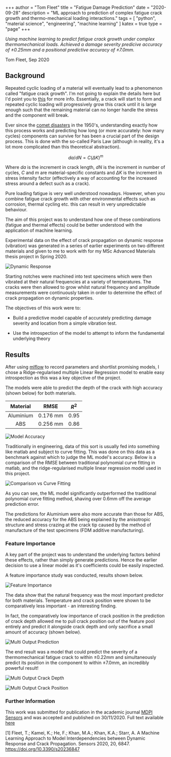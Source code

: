 +++
author = "Tom Fleet"
title = "Fatigue Damage Prediction"
date = "2020-09-28"
description = "ML approach to prediction of complex fatigue crack growth and thermo-mechanical loading interactions."
tags = [
    "python",
    "material science",
    "engineering",
    "machine learning"
]
katex = true
type = "page"
+++

*Using machine learning to predict fatigue crack growth under complex thermomechanical loads. Achieved a damage severity predicive accuracy of ±0.25mm and a positional predictive accuracy of ±7.0mm.*

Tom Fleet, Sep 2020

## Background

Repeated cyclic loading of a material will eventually lead to a phenomenon called "fatigue crack growth". I'm not going to explain the details here but I'd point you to [this](https://en.wikipedia.org/wiki/Fatigue_(material)) for more info. Essentially, a crack will start to form and repeated cyclic loading will progressively grow this crack until it is large enough such that the remaining material can no longer handle the stress and the component will break.

Ever since the [comet disasters](https://en.wikipedia.org/wiki/De_Havilland_Comet#Accidents_and_incidents) in the 1950's, understanding exactly how this process works and predicting how long (or more accurately: how many cycles) components can survive for has been a crucial part of the design process. This is done with the so-called Paris Law (although in reality, it's a lot more complicated than this theoretical abstraction).

$$da/dN = C(\Delta K)^m$$

Where $da$ is the increment in crack length, $dN$ is the increment in number of cycles, $C$ and $m$ are material-specific constants and $\Delta K$ is the increment in stress intensity factor (effectively a way of accounting for the increased stress around a defect such as a crack).

Pure loading fatigue is very well understood nowadays. However, when you combine fatigue crack growth with other environmental effects such as corrosion, thermal cycling etc. this can result in very unpredictable behaviour.

The aim of this project was to understand how one of these combinations (fatigue and thermal effects) could be better understood with the application of machine learning.

Experimental data on the effect of crack propagation on dynamic response (vibration) was generated in a series of earlier experiments on two different materials and given to me to work with for my MSc Advanced Materials thesis project in Spring 2020.

![Dynamic Response](/images/projects/msc_project/dynamic_response_by_material.png)

Starting notches were machined into test specimens which were then vibrated at their natural frequencies at a variety of temperatures. The cracks were then allowed to grow whilst natural frequency and amplitude measurements were continuously taken in order to determine the effect of crack propagation on dynamic properties.

The objectives of this work were to:

* Build a predictive model capable of accurately predicting damage severity and location from a simple vibration test.

* Use the introspection of the model to attempt to inform the fundamental underlying theory

## Results

After using [mlflow](https://mlflow.org) to record parameters and shortlist promising models, I chose a Ridge-regularised multiple Linear Regression model to enable easy introspection as this was a key objective of the project.

The models were able to predict the depth of the crack with high accuracy (shown below) for both materials.

| Material      | RMSE          | $R^2$   |
|:-------------:|:-------------:|:-----:|
| Aluminium     | 0.176 mm      | 0.95  |
| ABS           | 0.256 mm      | 0.86  |

![Model Accuracy](/images/projects/msc_project/combined_accuracy_altair.png)

Traditionally in engineering, data of this sort is usually fed into something like matlab and subject to curve fitting. This was done on this data as a benchmark against which to judge the ML model's accuracy. Below is a comparison of the RMSE between traditional polynomial curve fitting in matlab, and the ridge-regularised multiple linear regression model used in this project.

![Comparison vs Curve Fitting](/images/projects/msc_project/ml_vs_curve_fitting.png)

As you can see, the ML model significantly outperformed the traditional polynomial curve fitting method, shaving over 0.6mm off the average prediction error.

The predictions for Aluminium were also more accurate than those for ABS, the reduced accuracy for the ABS being explained by the anisotropic structure and stress crazing at the crack tip caused by the method of manufacture of the test specimens (FDM additive manufacturing).

### Feature Importance

A key part of the project was to understand the underlying factors behind these effects, rather than simply generate predictions. Hence the earlier decision to use a linear model as it's coefficients could be easily inspected.

A feature importance study was conducted, results shown below.

![Feature Importance](/images/projects/msc_project/relative_importance_in_crack_depth_prediction.png)

The data show that the natural frequency was the most important predictor for both materials. Temperature and crack position were shown to be comparatively less important - an interesting finding.

In fact, the comparatively low importance of crack position in the prediction of crack depth allowed me to pull crack position out of the feature pool entirely and predict it alongside crack depth and only sacrifice a small amount of accuracy (shown below).

![Multi Output Prediction](/images/projects/msc_project/multi_output_accuracy.png)

The end result was a model that could predict the severity of a thermomechanical fatigue crack to within ±0.22mm and simultaneously predict its position in the component to within ±7.0mm, an incredibly powerful result!

![Multi Output Crack Depth](/images/projects/msc_project/multi_output_crack_depth.png)

![Multi Output Crack Position](/images/projects/msc_project/multi_output_crack_position.png)

### Further Information

This work was submitted for publication in the academic journal [MDPI Sensors](https://www.mdpi.com/journal/sensors) and was accepted and published on 30/11/2020. Full text available [here](https://www.mdpi.com/1424-8220/20/23/6847)

[1] Fleet, T.; Kamei, K.; He, F.; Khan, M.A.; Khan, K.A.; Starr, A. A Machine Learning Approach to Model Interdependencies between Dynamic Response and Crack Propagation. Sensors 2020, 20, 6847. https://doi.org/10.3390/s20236847
